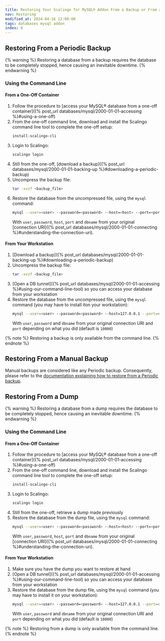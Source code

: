 ```yaml
---
title: Restoring Your Scalingo for MySQL® Addon From a Backup or From a Dump
nav: Restoring
modified_at: 2024-04-16 12:00:00
tags: databases mysql addon
index: 8
---
```


## Restoring From a Periodic Backup

{% warning %}
Restoring a database from a backup requires the database to be completely
stopped, hence causing an inevitable downtime.
{% endwarning %}

### Using the Command Line

#### From a One-Off Container

1. Follow the procedure to [access your MySQL® database from a one-off
   container]({% post_url databases/mysql/2000-01-01-accessing %}#using-a-one-off)
2. From the one-off command line, download and install the Scalingo command
   line tool to complete the one-off setup:
   ```bash
   install-scalingo-cli
   ```
3. Login to Scalingo:
   ```bash
   scalingo login
   ```
4. Still from the one-off, [download a backup]({% post_url databases/mysql/2000-01-01-backing-up %}#downloading-a-periodic-backup)
5. Uncompress the backup file:
   ```bash
   tar -xvzf <backup_file>
   ```
6. Restore the database from the uncompressed file, using the `mysql` command:
   ```bash
   mysql --user=<user> --password=<password> --host=<host> --port=<port> <dbname> < <uncompressed_file>
   ```
   With `user`, `password`, `host`, `port` and `dbname` from your original
   [connection URI]({% post_url databases/mysql/2000-01-01-connecting %}#understanding-the-connection-uri).

#### From Your Workstation

1. [Download a backup]({% post_url databases/mysql/2000-01-01-backing-up %}#downloading-a-periodic-backup)
2. Uncompress the backup file:
   ```bash
   tar -xvzf <backup_file>
   ```
3. [Open a DB tunnel]({% post_url databases/mysql/2000-01-01-accessing %}#using-our-command-line-tool)
   so you can access your database from your workstation
4. Restore the database from the uncompressed file, using the `mysql` command
   (you may have to install iton your workstation):
   ```bash
   mysql --user=<user> --password=<password> --host=127.0.0.1 --port=<port> <dbname> < <uncompressed_file>
   ```
   With `user`, `password` and `dbname` from your original connection URI and
   `port` depending on what you did (default is `10000`)

{% note %}
Restoring a backup is only available from the command line.
{% endnote %}


## Restoring From a Manual Backup

Manual backups are considered like any Periodic backup. Consequently, please
refer to the [documentation explaining how to restore from a Periodic backup](#restoring-from-a-periodic-backup).


## Restoring From a Dump

{% warning %}
Restoring a database from a dump requires the database to be completely
stopped, hence causing an inevitable downtime.
{% endwarning %}

### Using the Command Line

#### From a One-Off Container

1. Follow the procedure to [access your MySQL® database from a one-off
   container]({% post_url databases/mysql/2000-01-01-accessing %}#using-a-one-off)
2. From the one-off command line, download and install the Scalingo command
   line tool to complete the one-off setup:
   ```bash
   install-scalingo-cli
   ```
3. Login to Scalingo:
   ```bash
   scalingo login
   ```
4. Still from the one-off, retrieve a dump made previously
5. Restore the database from the dump file, using the `mysql` command:
   ```bash
   mysql --user=<user> --password=<password> --host=<host> --port=<port> <dbname> < <dump_file>
   ```
   With `user`, `password`, `host`, `port` and `dbname` from your original
   [connection URI]({% post_url databases/mysql/2000-01-01-connecting %}#understanding-the-connection-uri).

#### From Your Workstation

1. Make sure you have the dump you want to restore at hand
2. [Open a DB tunnel]({% post_url databases/mysql/2000-01-01-accessing %}#using-our-command-line-tool)
   so you can access your database from your workstation
3. Restore the database from the dump file, using the `mysql` command (you may
   have to install it on your workstation):
   ```bash
   mysql --user=<user> --password=<password> --host=127.0.0.1 --port=<port> <dbname> < <dump_file>
   ```
   With `user`, `password` and `dbname` from your original connection URI and
   `port` depending on what you did (default is `10000`)

{% note %}
Restoring from a dump is only available from the command line.
{% endnote %}
